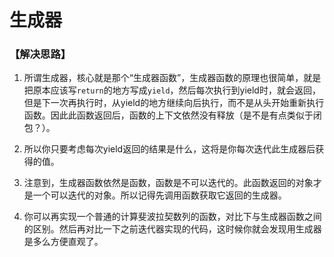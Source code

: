 # 生成器

### 【解决思路】

1. 所谓生成器，核心就是那个“生成器函数”，生成器函数的原理也很简单，就是把原本应该写`return`的地方写成`yield`，然后每次执行到yield时，就会返回，但是下一次再执行时，从yield的地方继续向后执行，而不是从头开始重新执行函数。因此此函数返回后，函数的上下文依然没有释放（是不是有点类似于闭包？）。

2. 所以你只要考虑每次yield返回的结果是什么，这将是你每次迭代此生成器后获得的值。

3. 注意到，生成器函数依然是函数，函数是不可以迭代的。此函数返回的对象才是一个可以迭代的对象。所以记得先调用函数获取它返回的生成器。

4. 你可以再实现一个普通的计算斐波拉契数列的函数，对比下与生成器函数之间的区别。然后再对比一下之前迭代器实现的代码，这时候你就会发现用生成器是多么方便直观了。

   ​


